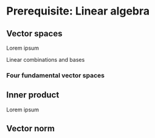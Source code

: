 # Prerequisite: Linear algebra

## Vector spaces
Lorem ipsum

Linear combinations and bases

### Four fundamental vector spaces

## Inner product
Lorem ipsum

## Vector norm